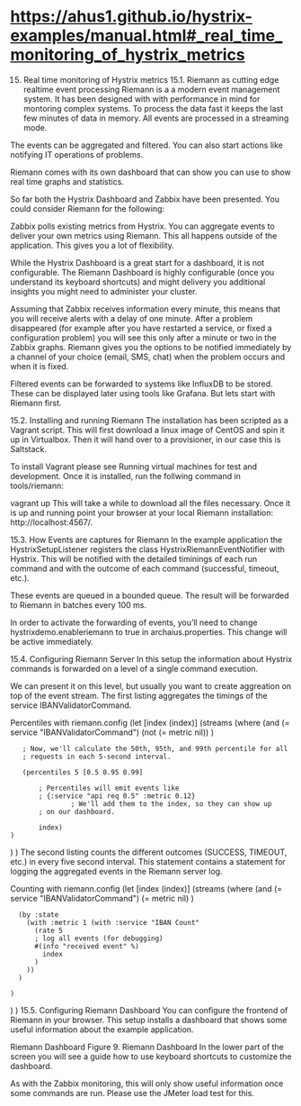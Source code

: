 

# https://ahus1.github.io/hystrix-examples/manual.html#_real_time_monitoring_of_hystrix_metrics

15. Real time monitoring of Hystrix metrics
15.1. Riemann as cutting edge realtime event processing
Riemann is a a modern event management system. It has been designed with with performance in mind for montoring complex systems. To process the data fast it keeps the last few minutes of data in memory. All events are processed in a streaming mode.

The events can be aggregated and filtered. You can also start actions like notifying IT operations of problems.

Riemann comes with its own dashboard that can show you can use to show real time graphs and statistics.

So far both the Hystrix Dashboard and Zabbix have been presented. You could consider Riemann for the following:

Zabbix polls existing metrics from Hystrix. You can aggregate events to deliver your own metrics using Riemann. This all happens outside of the application. This gives you a lot of flexibility.

While the Hystrix Dashboard is a great start for a dashboard, it is not configurable. The Riemann Dashboard is highly configurable (once you understand its keyboard shortcuts) and might delivery you additional insights you might need to administer your cluster.

Assuming that Zabbix receives information every minute, this means that you will receive alerts with a delay of one minute. After a problem disappeared (for example after you have restarted a service, or fixed a configuration problem) you will see this only after a minute or two in the Zabbix graphs. Riemann gives you the options to be notified immediately by a channel of your choice (email, SMS, chat) when the problem occurs and when it is fixed.

Filtered events can be forwarded to systems like InfluxDB to be stored. These can be displayed later using tools like Grafana. But lets start with Riemann first.

15.2. Installing and running Riemann
The installation has been scripted as a Vagrant script. This will first download a linux image of CentOS and spin it up in Virtualbox. Then it will hand over to a provisioner, in our case this is Saltstack.

To install Vagrant please see Running virtual machines for test and development. Once it is installed, run the follwing command in tools/riemann:

vagrant up
This will take a while to download all the files necessary. Once it is up and running point your browser at your local Riemann installation: http://localhost:4567/.

15.3. How Events are captures for Riemann
In the example application the HystrixSetupListener registers the class HystrixRiemannEventNotifier with Hystrix. This will be notified with the detailed timinings of each run command and with the outcome of each command (successful, timeout, etc.).

These events are queued in a bounded queue. The result will be forwarded to Riemann in batches every 100 ms.

In order to activate the forwarding of events, you’ll need to change hystrixdemo.enableriemann to true in archaius.properties. This change will be active immediately.

15.4. Configuring Riemann Server
In this setup the information about Hystrix commands is forwarded on a level of a single command execution.

We can present it on this level, but usually you want to create aggreation on top of the event stream. The first listing aggregates the timings of the service IBANValidatorCommand.

Percentiles with riemann.config
(let [index (index)]
  (streams
    (where (and (= service "IBANValidatorCommand") (not (= metric nil)) )

       ; Now, we'll calculate the 50th, 95th, and 99th percentile for all
       ; requests in each 5-second interval.

       (percentiles 5 [0.5 0.95 0.99]

           ; Percentiles will emit events like
           ; {:service "api req 0.5" :metric 0.12}
                   ; We'll add them to the index, so they can show up
           ; on our dashboard.

           index)
    )
  )
)
The second listing counts the different outcomes (SUCCESS, TIMEOUT, etc.) in every five second interval. This statement contains a statement for logging the aggregated events in the Riemann server log.

Counting with riemann.config
(let [index (index)]
  (streams
    (where (and (= service "IBANValidatorCommand") (= metric nil) )

      (by :state
        (with :metric 1 (with :service "IBAN Count"
          (rate 5
          ; log all events (for debugging)
          #(info "received event" %)
            index
          )
        ))
      )

    )
  )
)
15.5. Configuring Riemann Dashboard
You can configure the frontend of Riemann in your browser. This setup installs a dashboard that shows some useful information about the example application.

Riemann Dashboard
Figure 9. Riemann Dashboard
In the lower part of the screen you will see a guide how to use keyboard shortcuts to customize the dashboard.

As with the Zabbix monitoring, this will only show useful information once some commands are run. Please use the JMeter load test for this.